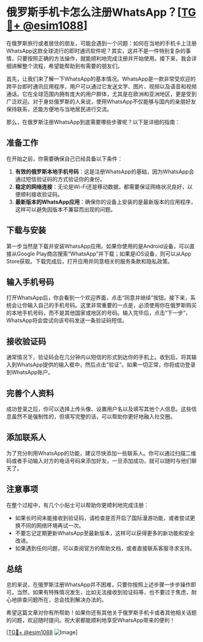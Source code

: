 # 俄罗斯手机卡怎么注册WhatsApp？[[TG💪+ @esim1088](https://t.me/s/esim1088)]

在俄罗斯旅行或者居住的朋友，可能会遇到一个问题：如何在当地的手机卡上注册WhatsApp这款全球流行的即时通讯软件呢？其实，这并不是一件特别复杂的事情，只要按照正确的方法操作，就能顺利地完成注册并开始使用。接下来，我会详细讲解整个流程，希望能帮助到有需要的朋友们。

首先，让我们来了解一下WhatsApp的基本情况。WhatsApp是一款非常受欢迎的跨平台即时通讯应用程序，用户可以通过它发送文字、图片、视频以及语音和视频通话。它在全球范围内拥有庞大的用户群体，尤其是在欧洲和亚洲地区，更是受到广泛欢迎。对于身处俄罗斯的人来说，使用WhatsApp不仅能够与国内的亲朋好友保持联系，还能方便地与当地居民进行交流。

那么，在俄罗斯注册WhatsApp到底需要哪些步骤呢？以下是详细的指南：

## 准备工作

在开始之前，你需要确保自己已经具备以下条件：
1. **有效的俄罗斯本地手机号码**：这是注册WhatsApp的基础，因为WhatsApp会通过短信验证码的方式验证你的身份。
2. **稳定的网络连接**：无论是Wi-Fi还是移动数据，都需要保证网络状况良好，以便顺利接收验证码。
3. **最新版本的WhatsApp应用**：确保你的设备上安装的是最新版本的应用程序，这样可以避免因版本不兼容而出现的问题。

## 下载与安装

第一步当然是下载并安装WhatsApp应用。如果你使用的是Android设备，可以直接从Google Play商店搜索“WhatsApp”并下载；如果是iOS设备，则可以从App Store获取。下载完成后，打开应用并同意相关的服务条款和隐私政策。

## 输入手机号码

打开WhatsApp后，你会看到一个欢迎界面，点击“同意并继续”按钮。接下来，系统会让你输入自己的手机号码。这里非常重要的一点是，必须使用你在俄罗斯购买的本地手机号码，而不是其他国家或地区的号码。输入完毕后，点击“下一步”，WhatsApp将会尝试向该号码发送一条验证码短信。

## 接收验证码

通常情况下，验证码会在几分钟内以短信的形式到达你的手机上。收到后，将其输入到WhatsApp提供的输入框中，然后点击“验证”。如果一切正常，你将成功登录到WhatsApp账户。

## 完善个人资料

成功登录之后，你可以选择上传头像、设置用户名以及填写其他个人信息。这些信息虽然不是强制性的，但填写完整的话，可以帮助你更好地融入社交圈。

## 添加联系人

为了充分利用WhatsApp的功能，建议尽快添加一些联系人。你可以通过扫描二维码或者手动输入对方的电话号码来添加好友。一旦添加成功，就可以随时与他们聊天了。

## 注意事项

在整个过程中，有几个小贴士可以帮助你更顺利地完成注册：
- 如果长时间未能接收到验证码，请检查是否开启了国际漫游功能，或者尝试更换不同的网络环境再试一次。
- 不要忘记定期更新WhatsApp至最新版本，这样可以获得更多的新功能和安全改进。
- 如果遇到任何问题，可以查阅官方的帮助文档，或者直接联系客服寻求支持。

## 总结

总的来说，在俄罗斯注册WhatsApp并不困难，只要你按照上述步骤一步步操作即可。当然，如果有特殊情况发生，比如无法接收到验证码等，也不要过于焦虑，耐心地排查问题所在，总会找到解决办法的。

希望这篇文章对你有所帮助！如果你还有其他关于俄罗斯手机卡或者其他相关话题的问题，欢迎随时提问。祝大家都能顺利地享受WhatsApp带来的便利！

[[TG💪+ @esim1088](https://t.me/s/esim1088) ![Image](https://i.postimg.cc/4NQfJmqS/Snipaste-2025-05-13-00-14-12.png)]